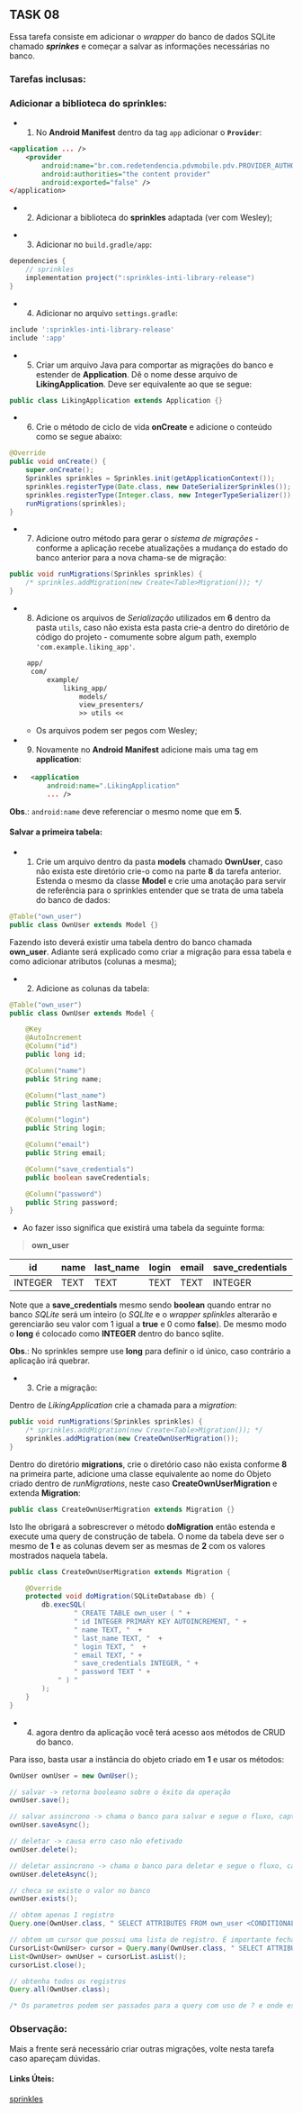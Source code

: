 ## TASK 08

Essa tarefa consiste em adicionar o *wrapper* do banco de dados SQLite chamado ***sprinkes*** e começar a salvar as informações necessárias no banco.

### Tarefas inclusas:

### Adicionar a biblioteca do sprinkles:

- 1. No **Android Manifest** dentro da tag `app` adicionar o **`Provider`**:

```xml
<application ... />
    <provider
        android:name="br.com.redetendencia.pdvmobile.pdv.PROVIDER_AUTHORITY"
        android:authorities="the content provider"
        android:exported="false" />
</application>
```

- 2. Adicionar a biblioteca do **sprinkles** adaptada (ver com Wesley);

+ 3. Adicionar no `build.gradle/app`:

```groovy
dependencies {
    // sprinkles
    implementation project(":sprinkles-inti-library-release")
}
```

+ 4. Adicionar no arquivo `settings.gradle`:

```groovy
include ':sprinkles-inti-library-release'
include ':app'
```

- 5. Criar um arquivo Java para comportar as migrações do banco e estender de **Application**. Dê o nome desse arquivo de **LikingApplication**. Deve ser equivalente ao que se segue:

```java
public class LikingApplication extends Application {}
```

- 6. Crie o método de ciclo de vida **onCreate** e adicione o conteúdo como se segue abaixo:

```java
@Override
public void onCreate() {
    super.onCreate();
    Sprinkles sprinkles = Sprinkles.init(getApplicationContext());
    sprinkles.registerType(Date.class, new DateSerializerSprinkles());
    sprinkles.registerType(Integer.class, new IntegerTypeSerializer());
    runMigrations(sprinkles);
}
```

- 7. Adicione outro método para gerar o *sistema de migrações* - conforme a aplicação recebe atualizações a mudança do estado do banco anterior para a nova chama-se de migração:

```java
public void runMigrations(Sprinkles sprinkles) {
    /* sprinkles.addMigration(new Create<Table>Migration()); */
}
```

- 8. Adicione os arquivos de *Serialização* utilizados em **6** dentro da pasta `utils`, caso não exista esta pasta crie-a dentro do diretório de código do projeto - comumente sobre algum path, exemplo `'com.example.liking_app'`.

  ```dockerfile
   app/
  	com/
      	example/
  			liking_app/
  				models/
  				view_presenters/
  				>> utils <<
  ```

  - Os arquivos podem ser pegos com Wesley; 

- 9. Novamente no **Android Manifest** adicione mais uma tag em **application**:

+ ```xml
    <application
        android:name=".LikingApplication"
        ... />
    ```

**Obs**.: `android:name` deve referenciar o mesmo nome que em **5**.

#### Salvar a primeira tabela:

- 1. Crie um arquivo dentro da pasta **models** chamado **OwnUser**, caso não exista este diretório crie-o como na parte **8** da tarefa anterior. Estenda o mesmo da classe **Model** e crie uma anotação para servir de referência para o sprinkles entender que se trata de uma tabela do banco de dados:

```java
@Table("own_user")
public class OwnUser extends Model {}
```

Fazendo isto deverá existir uma tabela dentro do banco chamada **own_user**. Adiante será explicado como criar a migração para essa tabela e como adicionar atributos (colunas a mesma);

- 2. Adicione as colunas da tabela: 

```java
@Table("own_user")
public class OwnUser extends Model {

	@Key
    @AutoIncrement
    @Column("id")
    public long id;

    @Column("name")
    public String name;

    @Column("last_name")
    public String lastName;

    @Column("login")
    public String login;

    @Column("email")
    public String email;

    @Column("save_credentials")
    public boolean saveCredentials;

    @Column("password")
    public String password;
}
```

- Ao fazer isso significa que existirá uma tabela da seguinte forma:

>  **own_user**

| id      | name | last_name | login | email | save_credentials | password |
| ------- | ---- | --------- | ----- | ----- | ---------------- | -------- |
| INTEGER | TEXT | TEXT      | TEXT  | TEXT  | INTEGER          | TEXT     |

Note que a **save_credentials** mesmo sendo **boolean** quando entrar no banco *SQLite* será um inteiro (o *SQLIte* e o *wrapper splinkles* alterarão e gerenciarão seu valor com 1 igual a **true** e 0 como **false**). De mesmo modo o **long** é colocado como **INTEGER** dentro do banco sqlite. 

**Obs**.: No sprinkles sempre use **long** para definir o id único, caso contrário a aplicação irá quebrar. 

- 3. Crie a migração:

Dentro de *LikingApplication* crie a chamada para a *migration*:

```java
public void runMigrations(Sprinkles sprinkles) {
    /* sprinkles.addMigration(new Create<Table>Migration()); */
    sprinkles.addMigration(new CreateOwnUserMigration());
}
```

Dentro do diretório **migrations**, crie o diretório caso não exista conforme **8** na primeira parte, adicione uma classe equivalente ao nome do Objeto criado dentro de *runMigrations*, neste caso **CreateOwnUserMigration** e extenda **Migration**:

```java
public class CreateOwnUserMigration extends Migration {}
```

Isto lhe obrigará a sobrescrever o método **doMigration** então estenda e execute uma query de construção de tabela. O nome da tabela deve ser o mesmo de **1** e as colunas devem ser as mesmas de **2** com os valores mostrados naquela tabela.

```java
public class CreateOwnUserMigration extends Migration {

    @Override
    protected void doMigration(SQLiteDatabase db) {
        db.execSQL(
                " CREATE TABLE own_user ( " +
                " id INTEGER PRIMARY KEY AUTOINCREMENT, " +
                " name TEXT, "  +
                " last_name TEXT, "  +
                " login TEXT, "  +
                " email TEXT, " +
                " save_credentials INTEGER, " +
                " password TEXT " +
            " ) "
        );
    }
}
```

- 4. agora dentro da aplicação você terá acesso aos métodos de CRUD do banco. 

Para isso, basta usar a instância do objeto criado em **1** e usar os métodos:

```java
OwnUser ownUser = new OwnUser();

// salvar -> retorna booleano sobre o êxito da operação
ownUser.save();

// salvar assincrono -> chama o banco para salvar e segue o fluxo, capturado o retorno a partir de um callback > OnSavedCallback
ownUser.saveAsync();

// deletar -> causa erro caso não efetivado
ownUser.delete();

// deletar assincrono -> chama o banco para deletar e segue o fluxo, capturado o retorno a partir de um callback > OnDeletedCallback
ownUser.deleteAsync();

// checa se existe o valor no banco
ownUser.exists();

// obtem apenas 1 registro
Query.one(OwnUser.class, " SELECT ATTRIBUTES FROM own_user <CONDITIONALS> ", params).get();

// obtem um cursor que possui uma lista de registro. É importante fechar o cursor logo após como se segue.
CursorList<OwnUser> cursor = Query.many(OwnUser.class, " SELECT ATTRIBUTES FROM own_user <CONDITIONALS> ", params).get();
List<OwnUser> ownUser = cursorList.asList();
cursorList.close();

// obtenha todos os registros 
Query.all(OwnUser.class);

/* Os parametros podem ser passados para a query com uso de ? e onde escrevi params são os valores em ordem que irão substituir os coringas '?' -> em caso de não existor coringas passe o booleano true em 'params' */
```

### Observação:

Mais a frente será necessário criar outras migrações, volte nesta tarefa caso apareçam dúvidas.

#### Links Úteis:

[sprinkles](https://github.com/emilsjolander/sprinkles)



